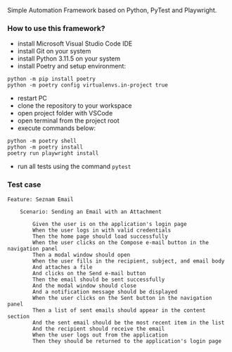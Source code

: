Simple Automation Framework based on Python, PyTest and Playwright.

### How to use this framework?
- install Microsoft Visual Studio Code IDE
- install Git on your system
- install Python 3.11.5 on your system
- install Poetry and setup environment:
```shell
python -m pip install poetry
python -m poetry config virtualenvs.in-project true
```
- restart PC
- clone the repository to your workspace
- open project folder with VSCode
- open terminal from the project root
- execute commands below:
```shell
python -m poetry shell
python -m poetry install
poetry run playwright install
```
- run all tests using the command ```pytest```

### Test case
```
Feature: Seznam Email

    Scenario: Sending an Email with an Attachment

        Given the user is on the application's login page
        When the user logs in with valid credentials
        Then the home page should load successfully
        When the user clicks on the Compose e-mail button in the navigation panel
        Then a modal window should open
        When the user fills in the recipient, subject, and email body
        And attaches a file
        And clicks on the Send e-mail button
        Then the email should be sent successfully
        And the modal window should close
        And a notification message should be displayed
        When the user clicks on the Sent button in the navigation panel
        Then a list of sent emails should appear in the content section
        And the sent email should be the most recent item in the list
        And the recipient should receive the email
        When the user logs out from the application
        Then they should be returned to the application's login page
  ```

